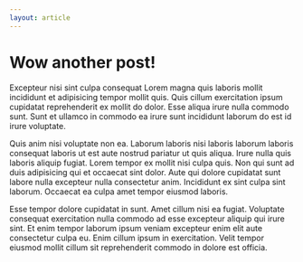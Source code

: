 ```yaml
---
layout: article
---
```


# Wow another post!

Excepteur nisi sint culpa consequat Lorem magna quis laboris mollit incididunt et adipisicing tempor mollit quis. Quis cillum exercitation ipsum cupidatat reprehenderit ex mollit do dolor. Esse aliqua irure nulla commodo sunt. Sunt et ullamco in commodo ea irure sunt incididunt laborum do est id irure voluptate.

Quis anim nisi voluptate non ea. Laborum laboris nisi laboris laborum laboris consequat laboris ut est aute nostrud pariatur ut quis aliqua. Irure nulla quis laboris aliquip fugiat. Lorem tempor ex mollit nisi culpa quis. Non qui sunt ad duis adipisicing qui et occaecat sint dolor. Aute qui dolore cupidatat sunt labore nulla excepteur nulla consectetur anim. Incididunt ex sint culpa sint laborum. Occaecat ea culpa amet tempor eiusmod laboris.

Esse tempor dolore cupidatat in sunt. Amet cillum nisi ea fugiat. Voluptate consequat exercitation nulla commodo ad esse excepteur aliquip qui irure sint. Et enim tempor laborum ipsum veniam excepteur enim elit aute consectetur culpa eu. Enim cillum ipsum in exercitation. Velit tempor eiusmod mollit cillum sit reprehenderit commodo in dolore est officia.